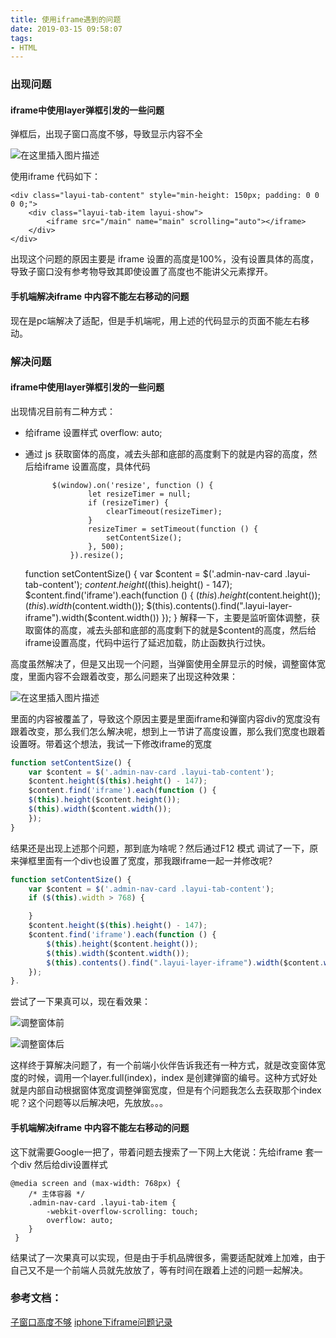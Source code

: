 ```yaml
---
title: 使用iframe遇到的问题
date: 2019-03-15 09:58:07
tags:
- HTML
---
```

### 出现问题

#### iframe中使用layer弹框引发的一些问题

弹框后，出现子窗口高度不够，导致显示内容不全

![在这里插入图片描述](https://img.mupaie.com/20190227175949596.png)

使用iframe 代码如下：

	<div class="layui-tab-content" style="min-height: 150px; padding: 0 0 0 0;">
		<div class="layui-tab-item layui-show">
			<iframe src="/main" name="main" scrolling="auto"></iframe>
		</div>
	</div>
出现这个问题的原因主要是 iframe 设置的高度是100%，没有设置具体的高度，导致子窗口没有参考物导致其即使设置了高度也不能讲父元素撑开。

#### 手机端解决iframe 中内容不能左右移动的问题

现在是pc端解决了适配，但是手机端呢，用上述的代码显示的页面不能左右移动。

### 解决问题

#### iframe中使用layer弹框引发的一些问题

出现情况目前有二种方式：

* 给iframe 设置样式 overflow: auto;
* 通过 js 获取窗体的高度，减去头部和底部的高度剩下的就是内容的高度，然后给iframe 设置高度，具体代码

		    $(window).on('resize', function () {
	    	        let resizeTimer = null;
	    	        if (resizeTimer) {
	    	            clearTimeout(resizeTimer);
	    	        }
	    	        resizeTimer = setTimeout(function () {
	    	            setContentSize();
	    	        }, 500);
	    	    }).resize();	    
    function setContentSize() {
	        var $content = $('.admin-nav-card .layui-tab-content');
	        $content.height($(this).height() - 147);
	        $content.find('iframe').each(function () {
	            $(this).height($content.height());
	            $(this).width($content.width());
	            $(this).contents().find(".layui-layer-iframe").width($content.width())
	        });
	    }
	解释一下，主要是监听窗体调整，获取窗体的高度，减去头部和底部的高度剩下的就是\$content的高度，然后给iframe设置高度，代码中运行了延迟加载，防止函数执行过快。

高度虽然解决了，但是又出现一个问题，当弹窗使用全屏显示的时候，调整窗体宽度，里面内容不会跟着改变，那么问题来了出现这种效果：

![在这里插入图片描述](https://img.mupaie.com/20190227184346806.png)

里面的内容被覆盖了，导致这个原因主要是里面iframe和弹窗内容div的宽度没有跟着改变，那么我们怎么解决呢，想到上一节讲了高度设置，那么我们宽度也跟着设置呀。带着这个想法，我试一下修改iframe的宽度

```js
function setContentSize() {
    var $content = $('.admin-nav-card .layui-tab-content');
    $content.height($(this).height() - 147);
    $content.find('iframe').each(function () {
    $(this).height($content.height());
    $(this).width($content.width());
    });
}
```
结果还是出现上述那个问题，那到底为啥呢？然后通过F12 模式 调试了一下，原来弹框里面有一个div也设置了宽度，那我跟iframe一起一并修改呢?

```js
function setContentSize() {
    var $content = $('.admin-nav-card .layui-tab-content');
    if ($(this).width > 768) {

    }
    $content.height($(this).height() - 147);
    $content.find('iframe').each(function () {
        $(this).height($content.height());
        $(this).width($content.width());
        $(this).contents().find(".layui-layer-iframe").width($content.width())
    });
}.
```
尝试了一下果真可以，现在看效果：

![调整窗体前](https://img.mupaie.com/20190227185309289.png)

![调整窗体后](https://img.mupaie.com/20190227185353924.png)

这样终于算解决问题了，有一个前端小伙伴告诉我还有一种方式，就是改变窗体宽度的时候，调用一个layer.full(index)，index 是创建弹窗的编号。这种方式好处就是内部自动根据窗体宽度调整弹窗宽度，但是有个问题我怎么去获取那个index呢？这个问题等以后解决吧，先放放。。。

#### 手机端解决iframe 中内容不能左右移动的问题

这下就需要Google一把了，带着问题去搜索了一下网上大佬说：先给iframe 套一个div 然后给div设置样式

```
@media screen and (max-width: 768px) {
	/* 主体容器 */
    .admin-nav-card .layui-tab-item {
        -webkit-overflow-scrolling: touch;
        overflow: auto;
    }
 }
```

结果试了一次果真可以实现，但是由于手机品牌很多，需要适配就难上加难，由于自己又不是一个前端人员就先放放了，等有时间在跟着上述的问题一起解决。

### 参考文档：

[子窗口高度不够](https://fly.layui.com/jie/33662/)
[iphone下iframe问题记录](https://www.jianshu.com/p/bd9fbf5a14f0)

